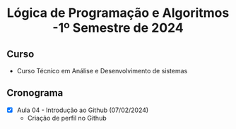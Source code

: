 <h1 align="center">
  Lógica de Programação e Algoritmos -1º Semestre de 2024
</h1>

 ## Curso
 - Curso Técnico em Análise e Desenvolvimento de sistemas  

## Cronograma 
- [x] Aula 04 - Introdução ao Github (07/02/2024)
   - Criação de perfil no Github 
